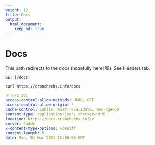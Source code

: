 ```yaml
---
weight: 12
title: Docs
output: 
  html_document:
    keep_md: true
---
```




# Docs

This path redirects to the docs (hopefully here! :smile_cat:). See Headers tab.

`GET [/docs]`

```shell
curl https://cranchecks.info/docs
```
```yaml
HTTP/2 301 
access-control-allow-methods: HEAD, GET
access-control-allow-origin: *
cache-control: public, must-revalidate, max-age=60
content-type: application/json; charset=utf8
location: https://docs.cranchecks.info/
server: Caddy
x-content-type-options: nosniff
content-length: 0
date: Mon, 01 Mar 2021 12:56:56 GMT

```

